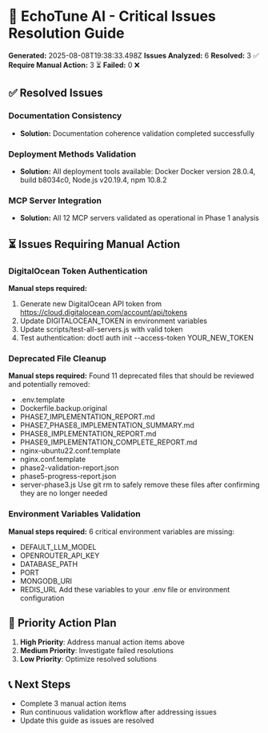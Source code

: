 # 🚨 EchoTune AI - Critical Issues Resolution Guide

**Generated:** 2025-08-08T19:38:33.498Z
**Issues Analyzed:** 6
**Resolved:** 3 ✅
**Require Manual Action:** 3 ⏳
**Failed:** 0 ❌

## ✅ Resolved Issues

### Documentation Consistency
- **Solution:** Documentation coherence validation completed successfully

### Deployment Methods Validation
- **Solution:** All deployment tools available: Docker Docker version 28.0.4, build b8034c0, Node.js v20.19.4, npm 10.8.2

### MCP Server Integration
- **Solution:** All 12 MCP servers validated as operational in Phase 1 analysis

## ⏳ Issues Requiring Manual Action

### DigitalOcean Token Authentication
**Manual steps required:**
1. Generate new DigitalOcean API token from https://cloud.digitalocean.com/account/api/tokens
2. Update DIGITALOCEAN_TOKEN in environment variables
3. Update scripts/test-all-servers.js with valid token
4. Test authentication: doctl auth init --access-token YOUR_NEW_TOKEN

### Deprecated File Cleanup
**Manual steps required:**
Found 11 deprecated files that should be reviewed and potentially removed:
  - .env.template
  - Dockerfile.backup.original
  - PHASE7_IMPLEMENTATION_REPORT.md
  - PHASE7_PHASE8_IMPLEMENTATION_SUMMARY.md
  - PHASE8_IMPLEMENTATION_REPORT.md
  - PHASE9_IMPLEMENTATION_COMPLETE_REPORT.md
  - nginx-ubuntu22.conf.template
  - nginx.conf.template
  - phase2-validation-report.json
  - phase5-progress-report.json
  - server-phase3.js
Use git rm to safely remove these files after confirming they are no longer needed

### Environment Variables Validation
**Manual steps required:**
6 critical environment variables are missing:
  - DEFAULT_LLM_MODEL
  - OPENROUTER_API_KEY
  - DATABASE_PATH
  - PORT
  - MONGODB_URI
  - REDIS_URL
Add these variables to your .env file or environment configuration

## 🎯 Priority Action Plan

1. **High Priority**: Address manual action items above
2. **Medium Priority**: Investigate failed resolutions
3. **Low Priority**: Optimize resolved solutions

## 📞 Next Steps

- Complete 3 manual action items
- Run continuous validation workflow after addressing issues
- Update this guide as issues are resolved


